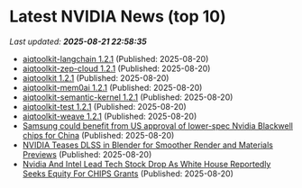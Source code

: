 # Latest NVIDIA News (top 10)
_Last updated: **2025-08-21 22:58:35**_

- [aiqtoolkit-langchain 1.2.1](https://pypi.org/project/aiqtoolkit-langchain/1.2.1/) (Published: 2025-08-20)
- [aiqtoolkit-zep-cloud 1.2.1](https://pypi.org/project/aiqtoolkit-zep-cloud/1.2.1/) (Published: 2025-08-20)
- [aiqtoolkit 1.2.1](https://pypi.org/project/aiqtoolkit/1.2.1/) (Published: 2025-08-20)
- [aiqtoolkit-mem0ai 1.2.1](https://pypi.org/project/aiqtoolkit-mem0ai/1.2.1/) (Published: 2025-08-20)
- [aiqtoolkit-semantic-kernel 1.2.1](https://pypi.org/project/aiqtoolkit-semantic-kernel/1.2.1/) (Published: 2025-08-20)
- [aiqtoolkit-test 1.2.1](https://pypi.org/project/aiqtoolkit-test/1.2.1/) (Published: 2025-08-20)
- [aiqtoolkit-weave 1.2.1](https://pypi.org/project/aiqtoolkit-weave/1.2.1/) (Published: 2025-08-20)
- [Samsung could benefit from US approval of lower-spec Nvidia Blackwell chips for China](https://www.digitimes.com/news/a20250819PD211/samsung-nvidia-blackwell-chips-hbm3e.html) (Published: 2025-08-20)
- [NVIDIA Teases DLSS in Blender for Smoother Render and Materials Previews](https://www.techpowerup.com/340154/nvidia-teases-dlss-in-blender-for-smoother-render-and-materials-previews) (Published: 2025-08-20)
- [Nvidia And Intel Lead Tech Stock Drop As White House Reportedly Seeks Equity For CHIPS Grants](https://biztoc.com/x/328ccc7f62e31f6c) (Published: 2025-08-20)
